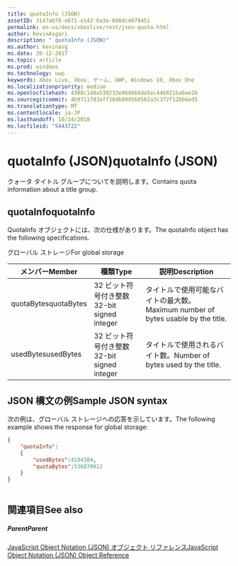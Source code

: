 ```yaml
---
title: quotaInfo (JSON)
assetID: 3147ab78-e671-e142-0a3a-688dc4079451
permalink: en-us/docs/xboxlive/rest/json-quota.html
author: KevinAsgari
description: " quotaInfo (JSON)"
ms.author: kevinasg
ms.date: 20-12-2017
ms.topic: article
ms.prod: windows
ms.technology: uwp
keywords: Xbox Live, Xbox, ゲーム, UWP, Windows 10, Xbox One
ms.localizationpriority: medium
ms.openlocfilehash: 4308c148a530233e06d666da5ec446821ba6ee26
ms.sourcegitcommit: 4b97117d3aff38db89d560502a3c372f12bb6ed5
ms.translationtype: MT
ms.contentlocale: ja-JP
ms.lasthandoff: 10/24/2018
ms.locfileid: "5443722"
---
```

# <a name="quotainfo-json"></a><span data-ttu-id="bb7b7-104">quotaInfo (JSON)</span><span class="sxs-lookup"><span data-stu-id="bb7b7-104">quotaInfo (JSON)</span></span>
<span data-ttu-id="bb7b7-105">クォータ タイトル グループについてを説明します。</span><span class="sxs-lookup"><span data-stu-id="bb7b7-105">Contains quota information about a title group.</span></span> 
<a id="ID4EN"></a>

 
## <a name="quotainfo"></a><span data-ttu-id="bb7b7-106">quotaInfo</span><span class="sxs-lookup"><span data-stu-id="bb7b7-106">quotaInfo</span></span>
 
<span data-ttu-id="bb7b7-107">QuotaInfo オブジェクトには、次の仕様があります。</span><span class="sxs-lookup"><span data-stu-id="bb7b7-107">The quotaInfo object has the following specifications.</span></span>
 
<span data-ttu-id="bb7b7-108">グローバル ストレージ</span><span class="sxs-lookup"><span data-stu-id="bb7b7-108">For global storage</span></span>
 
| <span data-ttu-id="bb7b7-109">メンバー</span><span class="sxs-lookup"><span data-stu-id="bb7b7-109">Member</span></span>| <span data-ttu-id="bb7b7-110">種類</span><span class="sxs-lookup"><span data-stu-id="bb7b7-110">Type</span></span>| <span data-ttu-id="bb7b7-111">説明</span><span class="sxs-lookup"><span data-stu-id="bb7b7-111">Description</span></span>| 
| --- | --- | --- | 
| <span data-ttu-id="bb7b7-112">quotaBytes</span><span class="sxs-lookup"><span data-stu-id="bb7b7-112">quotaBytes</span></span>| <span data-ttu-id="bb7b7-113">32 ビット符号付き整数</span><span class="sxs-lookup"><span data-stu-id="bb7b7-113">32-bit signed integer</span></span> | <span data-ttu-id="bb7b7-114">タイトルで使用可能なバイトの最大数。</span><span class="sxs-lookup"><span data-stu-id="bb7b7-114">Maximum number of bytes usable by the title.</span></span>| 
| <span data-ttu-id="bb7b7-115">usedBytes</span><span class="sxs-lookup"><span data-stu-id="bb7b7-115">usedBytes</span></span>| <span data-ttu-id="bb7b7-116">32 ビット符号付き整数</span><span class="sxs-lookup"><span data-stu-id="bb7b7-116">32-bit signed integer</span></span> | <span data-ttu-id="bb7b7-117">タイトルで使用されるバイト数。</span><span class="sxs-lookup"><span data-stu-id="bb7b7-117">Number of bytes used by the title.</span></span>| 
  
<a id="ID4EXB"></a>

 
## <a name="sample-json-syntax"></a><span data-ttu-id="bb7b7-118">JSON 構文の例</span><span class="sxs-lookup"><span data-stu-id="bb7b7-118">Sample JSON syntax</span></span>
 
<span data-ttu-id="bb7b7-119">次の例は、グローバル ストレージへの応答を示しています。</span><span class="sxs-lookup"><span data-stu-id="bb7b7-119">The following example shows the response for global storage:</span></span>
 

```json
{
    "quotaInfo":
    {
        "usedBytes":4194304,
        "quotaBytes":536870912
    }
}
      
```

  
<a id="ID4ECC"></a>

 
## <a name="see-also"></a><span data-ttu-id="bb7b7-120">関連項目</span><span class="sxs-lookup"><span data-stu-id="bb7b7-120">See also</span></span>
 
<a id="ID4EEC"></a>

 
##### <a name="parent"></a><span data-ttu-id="bb7b7-121">Parent</span><span class="sxs-lookup"><span data-stu-id="bb7b7-121">Parent</span></span> 

[<span data-ttu-id="bb7b7-122">JavaScript Object Notation (JSON) オブジェクト リファレンス</span><span class="sxs-lookup"><span data-stu-id="bb7b7-122">JavaScript Object Notation (JSON) Object Reference</span></span>](atoc-xboxlivews-reference-json.md)

   